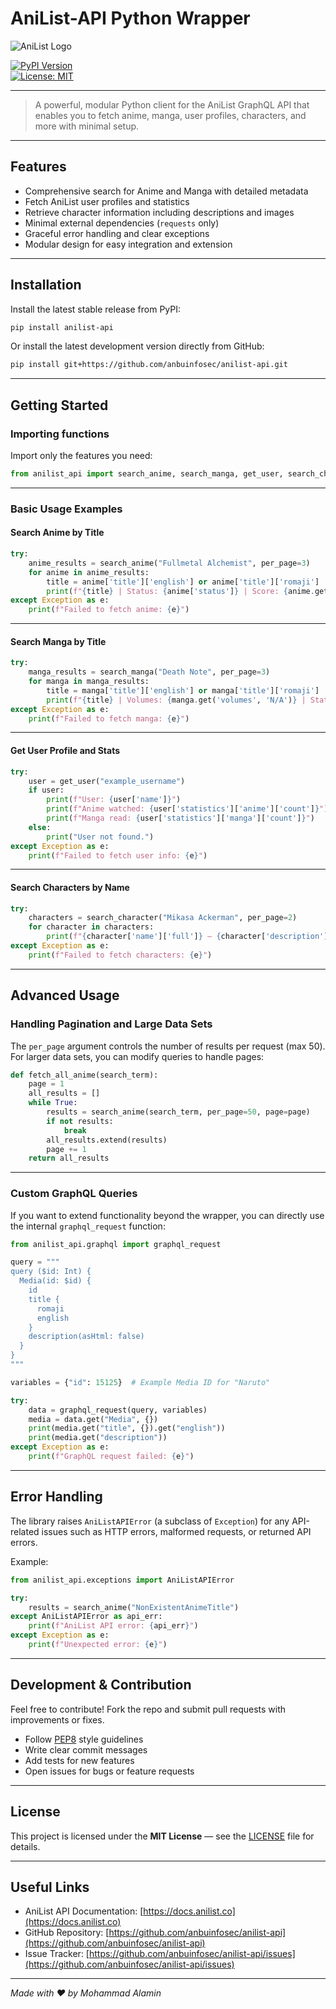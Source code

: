 # AniList-API Python Wrapper

![AniList Logo](https://docs.anilist.co/anilist.png)

[![PyPI Version](https://img.shields.io/pypi/v/anilist-api)](https://pypi.org/project/anilist-api/)  
[![License: MIT](https://img.shields.io/badge/License-MIT-green.svg)](LICENSE)

---

> A powerful, modular Python client for the AniList GraphQL API that enables you to fetch anime, manga, user profiles, characters, and more with minimal setup.

---

## Features

- Comprehensive search for Anime and Manga with detailed metadata  
- Fetch AniList user profiles and statistics  
- Retrieve character information including descriptions and images  
- Minimal external dependencies (`requests` only)  
- Graceful error handling and clear exceptions  
- Modular design for easy integration and extension

---

## Installation

Install the latest stable release from PyPI:

```bash
pip install anilist-api
````

Or install the latest development version directly from GitHub:

```bash
pip install git+https://github.com/anbuinfosec/anilist-api.git
```

---

## Getting Started

### Importing functions

Import only the features you need:

```python
from anilist_api import search_anime, search_manga, get_user, search_character
```

---

### Basic Usage Examples

#### Search Anime by Title

```python
try:
    anime_results = search_anime("Fullmetal Alchemist", per_page=3)
    for anime in anime_results:
        title = anime['title']['english'] or anime['title']['romaji']
        print(f"{title} | Status: {anime['status']} | Score: {anime.get('averageScore', 'N/A')}")
except Exception as e:
    print(f"Failed to fetch anime: {e}")
```

---

#### Search Manga by Title

```python
try:
    manga_results = search_manga("Death Note", per_page=3)
    for manga in manga_results:
        title = manga['title']['english'] or manga['title']['romaji']
        print(f"{title} | Volumes: {manga.get('volumes', 'N/A')} | Status: {manga['status']}")
except Exception as e:
    print(f"Failed to fetch manga: {e}")
```

---

#### Get User Profile and Stats

```python
try:
    user = get_user("example_username")
    if user:
        print(f"User: {user['name']}")
        print(f"Anime watched: {user['statistics']['anime']['count']}")
        print(f"Manga read: {user['statistics']['manga']['count']}")
    else:
        print("User not found.")
except Exception as e:
    print(f"Failed to fetch user info: {e}")
```

---

#### Search Characters by Name

```python
try:
    characters = search_character("Mikasa Ackerman", per_page=2)
    for character in characters:
        print(f"{character['name']['full']} — {character['description'][:120]}...")
except Exception as e:
    print(f"Failed to fetch characters: {e}")
```

---

## Advanced Usage

### Handling Pagination and Large Data Sets

The `per_page` argument controls the number of results per request (max 50). For larger data sets, you can modify queries to handle pages:

```python
def fetch_all_anime(search_term):
    page = 1
    all_results = []
    while True:
        results = search_anime(search_term, per_page=50, page=page)
        if not results:
            break
        all_results.extend(results)
        page += 1
    return all_results
```

---

### Custom GraphQL Queries

If you want to extend functionality beyond the wrapper, you can directly use the internal `graphql_request` function:

```python
from anilist_api.graphql import graphql_request

query = """
query ($id: Int) {
  Media(id: $id) {
    id
    title {
      romaji
      english
    }
    description(asHtml: false)
  }
}
"""

variables = {"id": 15125}  # Example Media ID for "Naruto"

try:
    data = graphql_request(query, variables)
    media = data.get("Media", {})
    print(media.get("title", {}).get("english"))
    print(media.get("description"))
except Exception as e:
    print(f"GraphQL request failed: {e}")
```

---

## Error Handling

The library raises `AniListAPIError` (a subclass of `Exception`) for any API-related issues such as HTTP errors, malformed requests, or returned API errors.

Example:

```python
from anilist_api.exceptions import AniListAPIError

try:
    results = search_anime("NonExistentAnimeTitle")
except AniListAPIError as api_err:
    print(f"AniList API error: {api_err}")
except Exception as e:
    print(f"Unexpected error: {e}")
```

---

## Development & Contribution

Feel free to contribute! Fork the repo and submit pull requests with improvements or fixes.

* Follow [PEP8](https://pep8.org/) style guidelines
* Write clear commit messages
* Add tests for new features
* Open issues for bugs or feature requests

---

## License

This project is licensed under the **MIT License** — see the [LICENSE](LICENSE) file for details.

---

## Useful Links

* AniList API Documentation: [https://docs.anilist.co](https://docs.anilist.co)
* GitHub Repository: [https://github.com/anbuinfosec/anilist-api](https://github.com/anbuinfosec/anilist-api)
* Issue Tracker: [https://github.com/anbuinfosec/anilist-api/issues](https://github.com/anbuinfosec/anilist-api/issues)

---

*Made with ❤️ by Mohammad Alamin*


